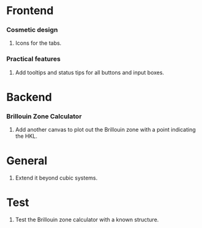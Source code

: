 # Frontend

### Cosmetic design
1. Icons for the tabs. 

### Practical features
1. Add tooltips and status tips for all buttons and input boxes. 





# Backend

### Brillouin Zone Calculator

1. Add another canvas to plot out the Brillouin zone with a point indicating the HKL.


# General
1. Extend it beyond cubic systems. 


# Test 
1. Test the Brillouin zone calculator with a known structure. 